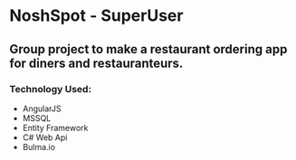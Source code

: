 # NoshSpot - SuperUser

## Group project to make a restaurant ordering app for diners and restauranteurs.

### Technology Used:
- AngularJS
- MSSQL
- Entity Framework
- C# Web Api
- Bulma.io